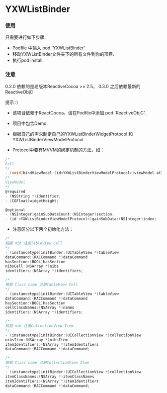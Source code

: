 # YXWListBinder

### 使用

只需要进行如下步骤:

- Podfile 中输入 pod 'YXWListBinder'
- 移动YXWListBinder文件夹下的所有文件到你的项目.
- 执行pod install.

### 注意
0.2.0 依赖的是老版本ReactiveCocoa >= 2.5，
0.3.0 之后依赖最新的ReactiveObjC

提示 :)

- 该项目依赖于ReactCocoa，请在Podfile中添加 pod 'ReactiveObjC'.

- 项目中包含Demo.

- 根据自己的需求制定自己的YXWListBinderWidgetProtocol 和 YXWListBinderViewModelProtocol

- Protocol中要有MVVM的绑定机制的方法，如：

```objective-c
/*
Cell
*/
- (void)bindViewModel:(id<YXWListBinderViewModelProtocol>)viewModel atIndexPath:(NSIndexPath *)indexPath;
/*
ViewModel
*/
@required
- (NSString *)identifier;
- (CGFloat)widgetHeight;

@optional
- (NSInteger)gainSubDataCount:(NSInteger)section;
- (id <YXWListBinderViewModelProtocol>)gainSubData:(NSInteger)index;
```

- 注意区分以下两个初始化方法：

```objective-c
/*
根据 nib 注册TableView Cell
*/
- (instancetype)initBinder:(UITableView *)tableView
dataCommand:(RACCommand *)dataCommand
hasSection:(BOOL)hasSection
nibsCell:(NSArray *)nibs
identifiers:(NSArray *)identifiers;
```

```objective-c
/*
根据 Class name 注册TableView Cell
*/
- (instancetype)initBinder:(UITableView *)tableView
dataCommand:(RACCommand *)dataCommand
hasSection:(BOOL)hasSection
cellClassNames:(NSArray *)names
identifiers:(NSArray *)identifiers;
```

```objective-c
/*
根据 nib 注册CollectionView Item
*/
- (instancetype)initBinder:(UICollectionView *)collectionView
nibsItem:(NSArray *)nibsItem
itemIdentifiers:(NSArray *)itemIdentifiers
dataCommand:(RACCommand *)dataCommand;
```

```objective-c
/*
根据 Class name 注册CollectionView Item
*/
- (instancetype)initBinder:(UICollectionView *)collectionView
itemClassNames:(NSArray *)itemClassNames
itemIdentifiers:(NSArray *)itemIdentifiers
dataCommand:(RACCommand *)dataCommand;
```

​
